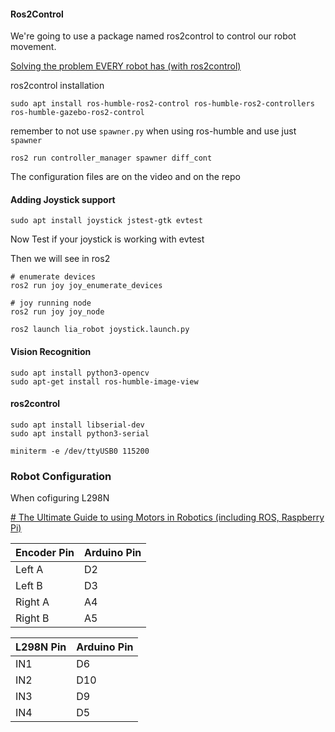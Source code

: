 #### Ros2Control
We're going to use a package named ros2control to control our robot movement.

[Solving the problem EVERY robot has (with ros2control)](https://www.youtube.com/watch?v=4QKsDf1c4hc)

ros2control installation

```
sudo apt install ros-humble-ros2-control ros-humble-ros2-controllers ros-humble-gazebo-ros2-control
```


remember to not use `spawner.py` when using ros-humble and use just `spawner`
```
ros2 run controller_manager spawner diff_cont
```

The configuration files are on the video and on the repo


#### Adding Joystick support
 ```
 sudo apt install joystick jstest-gtk evtest
```

Now Test if your joystick is working with evtest

Then we will see in ros2
```
# enumerate devices
ros2 run joy joy_enumerate_devices

# joy running node
ros2 run joy joy_node

ros2 launch lia_robot joystick.launch.py

```

#### Vision Recognition

```
sudo apt install python3-opencv
sudo apt-get install ros-humble-image-view
```

#### ros2control

```
sudo apt install libserial-dev
sudo apt install python3-serial
```

```
miniterm -e /dev/ttyUSB0 115200

```

### Robot Configuration
When cofiguring L298N 

[# The Ultimate Guide to using Motors in Robotics (including ROS, Raspberry Pi)](https://www.youtube.com/watch?v=-PCuDnpgiew&list=PLunhqkrRNRhYAffV8JDiFOatQXuU-NnxT&index=7)

| Encoder Pin | Arduino Pin |
| ----------- | ----------- |
| Left A      | D2          |
| Left B      | D3          |
| Right A     | A4          |
| Right B     | A5          |


| L298N Pin | Arduino Pin |
| --------- | ----------- |
| IN1       | D6          |
| IN2       | D10         |
| IN3       | D9          |
| IN4       | D5          |

